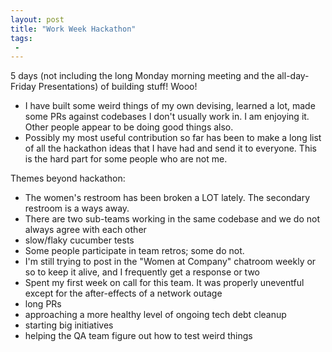 ```yaml
---
layout: post
title: "Work Week Hackathon"
tags:
 -
---
```


5 days (not including the long Monday morning meeting and the all-day-Friday Presentations) of building stuff! Wooo!

* I have built some weird things of my own devising, learned a lot, made some PRs against codebases I don't usually work in. I am enjoying it. Other people appear to be doing good things also.
* Possibly my most useful contribution so far has been to make a long list of all the hackathon ideas that I have had and send it to everyone. This is the hard part for some people who are not me.

Themes beyond hackathon:

* The women's restroom has been broken a LOT lately. The secondary restroom is a ways away.
* There are two sub-teams working in the same codebase and we do not always agree with each other
* slow/flaky cucumber tests
* Some people participate in team retros; some do not.
* I'm still trying to post in the "Women at Company" chatroom weekly or so to keep it alive, and I frequently get a response or two
* Spent my first week on call for this team. It was properly uneventful except for the after-effects of a network outage
* long PRs
* approaching a more healthy level of ongoing tech debt cleanup
* starting big initiatives
* helping the QA team figure out how to test weird things
